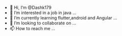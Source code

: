 - 👋 Hi, I’m @Dashk179
- 👀 I’m interested in a job in java  ...
- 🌱 I’m currently learning flutter,android and Angular ...
- 💞️ I’m looking to collaborate on ...
- 📫 How to reach me ...

<!---
Dashk179/Dashk179 is a ✨ special ✨ repository because its `README.md` (this file) appears on your GitHub profile.
You can click the Preview link to take a look at your changes.
--->
